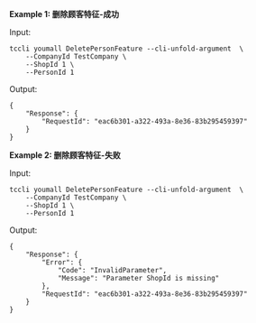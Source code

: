 **Example 1: 删除顾客特征-成功**



Input: 

```
tccli youmall DeletePersonFeature --cli-unfold-argument  \
    --CompanyId TestCompany \
    --ShopId 1 \
    --PersonId 1
```

Output: 
```
{
    "Response": {
        "RequestId": "eac6b301-a322-493a-8e36-83b295459397"
    }
}
```

**Example 2: 删除顾客特征-失败**



Input: 

```
tccli youmall DeletePersonFeature --cli-unfold-argument  \
    --CompanyId TestCompany \
    --ShopId 1 \
    --PersonId 1
```

Output: 
```
{
    "Response": {
        "Error": {
            "Code": "InvalidParameter",
            "Message": "Parameter ShopId is missing"
        },
        "RequestId": "eac6b301-a322-493a-8e36-83b295459397"
    }
}
```

